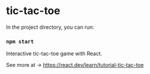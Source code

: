 # tic-tac-toe

In the project directory, you can run:

### `npm start`

Interactive tic-tac-toe game with React.

See more at -> https://react.dev/learn/tutorial-tic-tac-toe

